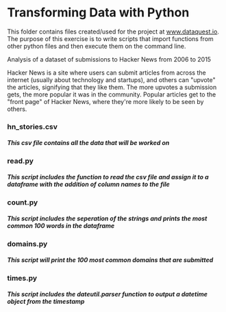 # Transforming Data with Python

This folder contains files created/used for the  project at www.dataquest.io. The purpose of this exercise is to write scripts that 
import functions from other python files and then execute them on the command line.


Analysis of a dataset of submissions to Hacker News from 2006 to 2015

Hacker News is a site where users can submit articles from across the internet (usually about technology and startups), 
and others can "upvote" the articles, signifying that they like them. The more upvotes a submission gets, the more popular 
it was in the community. Popular articles get to the "front page" of Hacker News, where they're more likely to be seen by others.

### hn_stories.csv
##### This csv file contains all the data that will be worked on
### read.py
##### This script includes the function to read the csv file and assign it to a dataframe with the addition of column names to the file
### count.py
##### This script includes the seperation of the strings  and prints the most common 100 words  in the dataframe
### domains.py
##### This script will print the 100 most common  domains that are submitted
### times.py
##### This script includes the dateutil.parser function to output a datetime object from the timestamp 
